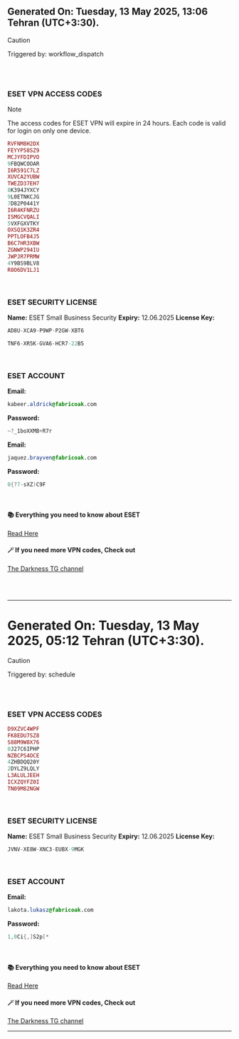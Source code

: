## Generated On: Tuesday, 13 May 2025, 13:06 Tehran (UTC+3:30).

> [!CAUTION]
> Triggered by: workflow_dispatch

<br><br>

### ESET VPN ACCESS CODES

> [!NOTE]
> The access codes for ESET VPN will expire in 24 hours.
> Each code is valid for login on only one device.

```ruby
RVFNM8H2DX
FEYYP58SZ9
MCJYFDIPVO
9FBQWCOOAR
I6R591C7LZ
XUVCA2YUBW
TWEZD37EH7
8K394JYXCY
9L0ETNKCJG
7D82P0441Y
I6R4KFNRZU
ISMGCVQALI
5VXFGXVTKY
OXSQ1K3ZR4
PPTLOFB4J5
B6C7HR3XBW
ZGNWP294IU
JWPJR7PRMW
4Y9BS9BLV8
R8O6DV1LJ1
```

<br>

### ESET SECURITY LICENSE

**Name:** ESET Small Business Security
**Expiry:** 12.06.2025
**License Key:**

```POV-Ray SDL
AD8U-XCA9-P9WP-P2GW-XBT6
```  

```POV-Ray SDL
TNF6-XR5K-GVA6-HCR7-22B5
```

<br>

### ESET ACCOUNT

**Email:**

```CSS
kabeer.aldrick@fabricoak.com
```

**Password:**

```POV-Ray SDL
~?_1boXXMB+R7r
```   

**Email:**

```CSS
jaquez.brayven@fabricoak.com
```

**Password:**

```POV-Ray SDL
0{?7-sXZ)C9F
```  

<br>

#### 📚 Everything you need to know about ESET
[Read Here](https://t.me/F_NiREvil/2113)

#### 🪄 If you need more VPN codes, Check out
[The Darkness TG channel](https://t.me/Eset_key_trial)

<br><br>

---

# Generated On: Tuesday, 13 May 2025, 05:12 Tehran (UTC+3:30).

> [!CAUTION]
> Triggered by: schedule

<br><br>

### ESET VPN ACCESS CODES

```ruby
D9XZVC4WPF
FK8EDU7SZ8
S88M9W8X76
0J27C6IPHP
NZBCPS4OCE
4ZHBDQQ20Y
2DYLZ9LQLY
L3ALULJEEH
ICXZQYFZ0I
TN09M82NGW
```

<br>

### ESET SECURITY LICENSE

**Name:** ESET Small Business Security
**Expiry:** 12.06.2025
**License Key:**

```POV-Ray SDL
JVNV-XE8W-XNC3-EUBX-9MGK
```

<br>

### ESET ACCOUNT

**Email:**

```CSS
lakota.lukasz@fabricoak.com
```

**Password:**

```POV-Ray SDL
1,0Ci{,]S2p[*
```

<br>

#### 📚 Everything you need to know about ESET
[Read Here](https://t.me/F_NiREvil/2113)

#### 🪄 If you need more VPN codes, Check out
[The Darkness TG channel](https://t.me/Eset_key_trial)

---
